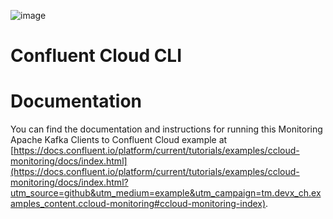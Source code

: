 ![image](../../images/confluent-logo-300-2.png)

# Confluent Cloud CLI

# Documentation

You can find the documentation and instructions for running this Monitoring Apache Kafka Clients to Confluent Cloud example at [https://docs.confluent.io/platform/current/tutorials/examples/ccloud-monitoring/docs/index.html](https://docs.confluent.io/platform/current/tutorials/examples/ccloud-monitoring/docs/index.html?utm_source=github&utm_medium=example&utm_campaign=tm.devx_ch.examples_content.ccloud-monitoring#ccloud-monitoring-index).
